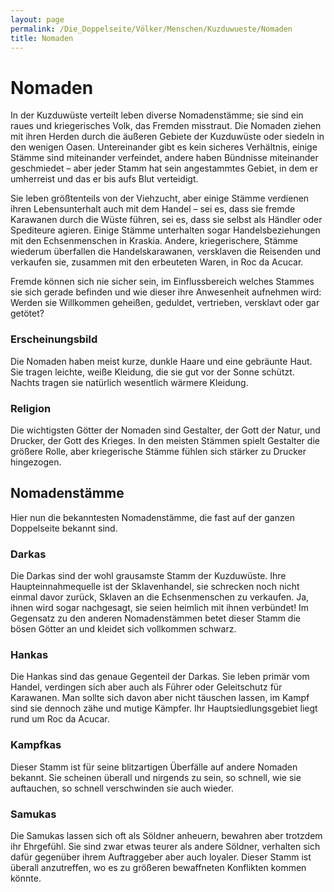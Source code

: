 ```yaml
---
layout: page
permalink: /Die_Doppelseite/Völker/Menschen/Kuzduwueste/Nomaden
title: Nomaden
---
```


# Nomaden

In der Kuzduwüste verteilt leben diverse Nomadenstämme; sie sind ein raues und kriegerisches Volk, das Fremden misstraut. Die Nomaden ziehen mit ihren Herden durch die äußeren Gebiete der Kuzduwüste oder siedeln in den wenigen Oasen. Untereinander gibt es kein sicheres Verhältnis, einige Stämme sind miteinander verfeindet, andere haben Bündnisse miteinander geschmiedet &ndash; aber jeder Stamm hat sein angestammtes Gebiet, in dem er umherreist und das er bis aufs Blut verteidigt.

Sie leben größtenteils von der Viehzucht, aber einige Stämme verdienen ihren Lebensunterhalt auch mit dem Handel &ndash; sei es, dass sie fremde Karawanen durch die Wüste führen, sei es, dass sie selbst als Händler oder Spediteure agieren. Einige Stämme unterhalten sogar Handelsbeziehungen mit den Echsenmenschen in Kraskia. Andere, kriegerischere, Stämme wiederum überfallen die Handelskarawanen, versklaven die Reisenden und verkaufen sie, zusammen mit den erbeuteten Waren, in Roc da Acucar.

Fremde können sich nie sicher sein, im Einflussbereich welches Stammes sie sich gerade befinden und wie dieser ihre Anwesenheit aufnehmen wird: Werden sie Willkommen geheißen, geduldet, vertrieben, versklavt oder gar getötet?

### Erscheinungsbild

Die Nomaden haben meist kurze, dunkle Haare und eine gebräunte Haut. Sie tragen leichte, weiße Kleidung, die sie gut vor der Sonne schützt. Nachts tragen sie natürlich wesentlich wärmere Kleidung.

### Religion

Die wichtigsten Götter der Nomaden sind Gestalter, der Gott der Natur, und Drucker, der Gott des Krieges. In den meisten Stämmen spielt Gestalter die größere Rolle, aber kriegerische Stämme fühlen sich stärker zu Drucker hingezogen.

## Nomadenstämme

Hier nun die bekanntesten Nomadenstämme, die fast auf der ganzen Doppelseite bekannt sind.

### Darkas

Die Darkas sind der wohl grausamste Stamm der Kuzduwüste. Ihre Haupteinnahmequelle ist der Sklavenhandel, sie schrecken noch nicht einmal davor zurück, Sklaven an die Echsenmenschen zu verkaufen. Ja, ihnen wird sogar nachgesagt, sie seien heimlich mit ihnen verbündet! Im Gegensatz zu den anderen Nomadenstämmen betet dieser Stamm die bösen Götter an und kleidet sich vollkommen schwarz.

### Hankas

Die Hankas sind das genaue Gegenteil der Darkas. Sie leben primär vom Handel, verdingen sich aber auch als Führer oder Geleitschutz für Karawanen. Man sollte sich davon aber nicht täuschen lassen, im Kampf sind sie dennoch zähe und mutige Kämpfer. Ihr Hauptsiedlungsgebiet liegt rund um Roc da Acucar.

### Kampfkas

Dieser Stamm ist für seine blitzartigen Überfälle auf andere Nomaden bekannt. Sie scheinen überall und nirgends zu sein, so schnell, wie sie auftauchen, so schnell verschwinden sie auch wieder.

### Samukas

Die Samukas lassen sich oft als Söldner anheuern, bewahren aber trotzdem ihr Ehrgefühl. Sie sind zwar etwas teurer als andere Söldner, verhalten sich dafür gegenüber ihrem Auftraggeber aber auch loyaler. Dieser Stamm ist überall anzutreffen, wo es zu größeren bewaffneten Konflikten kommen könnte.

